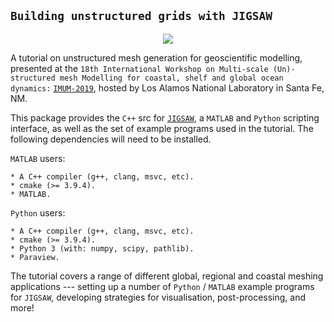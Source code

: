 ## `Building unstructured grids with JIGSAW`

<p align="center">
  <img src = "../master/banner.jpg">
</p>

A tutorial on unstructured mesh generation for geoscientific modelling, presented at the `18th International Workshop on Multi-scale (Un)-structured mesh Modelling for coastal, shelf and global ocean dynamics:` <a href="http://www.cvent.com/events/international-workshop-on-multi-scale-un-structured-mesh-numerical-modeling-for-coastal-shelf-and-gl/event-summary-d24248221240427887bbbeebea0aae76.aspx">`IMUM-2019`</a>, hosted by Los Alamos National Laboratory in Santa Fe, NM. 

This package provides the `C++` src for <a href="https://github.com/dengwirda/jigsaw">`JIGSAW`</a>, a `MATLAB` and `Python` scripting interface, as well as the set of example programs used in the tutorial. The following dependencies will need to be installed.

`MATLAB` users:

    * A C++ compiler (g++, clang, msvc, etc).
    * cmake (>= 3.9.4).
    * MATLAB.

`Python` users:

    * A C++ compiler (g++, clang, msvc, etc).
    * cmake (>= 3.9.4).
    * Python 3 (with: numpy, scipy, pathlib).
    * Paraview.

The tutorial covers a range of different global, regional and coastal meshing applications --- setting up a number of `Python` / `MATLAB` example programs for `JIGSAW`, developing strategies for visualisation, post-processing, and more! 

